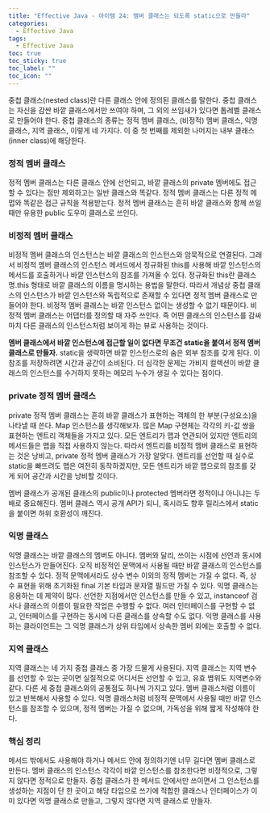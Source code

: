 ```yaml
---
title: "Effective Java - 아이템 24: 멤버 클래스는 되도록 static으로 만들라"
categories:
  - Effective Java
tags:
  - Effective Java
toc: true
toc_sticky: true
toc_label: ""
toc_icon: ""
---
```


중첩 클래스(nested class)란 다른 클래스 안에 정의된 클래스를 말한다. 
중첩 클래스는 자신을 감싼 바깥 클래스에서만 쓰여야 하며, 그 외의 쓰임새가 있다면 톱레벨 클래스로 만들어야 한다.
중첩 클래스의 종류는 정적 멤버 클래스, (비정적) 멤버 클래스, 익명 클래스, 지역 클래스, 이렇게 네 가지다.
이 중 첫 번째를 제외한 나머지는 내부 클래스(inner class)에 해당한다.

### 정적 멤버 클래스
정적 멤버 클래스는 다른 클래스 안에 선언되고, 바깥 클래스의 private 멤버에도 접근할 수 있다는 점만 제외하고는 일반 클래스와 똑같다.
정적 멤버 클래스는 다른 정적 메멉와 똑같은 접근 규칙을 적용받는다.
정적 멤버 클래스는 흔히 바깥 클래스와 함께 쓰일 때만 유용한 public 도우미 클래스로 쓰인다.

### 비정적 멤버 클래스
비정적 멤버 클래스의 인스턴스는 바깥 클래스의 인스턴스와 암묵적으로 연결된다.
그래서 비정적 멤버 클래스의 인스턴스 메서드에서 정규화된 this를 사용해 바깥 인스턴스의 메서드를 호출하거나 바깥 인스턴스의 참조를 가져올 수 있다.
정규화된 this란 클래스명.this 형태로 바깥 클래스의 이름을 명시하는 용법을 말한다.
따라서 개념상 중첩 클래스의 인스턴스가 바깥 인스턴스와 독립적으로 존재할 수 있다면 정적 멤버 클래스로 만들어야 한다.
비정적 멤버 클래스는 바깥 인스턴스 없이는 생성할 수 없기 때문이다.
비정적 멤버 클래스는 어댑터를 정의할 때 자주 쓰인다. 
즉 어떤 클래스의 인스턴스를 감싸 마치 다른 클래스의 인스턴스처럼 보이게 하는 뷰로 사용하는 것이다.

**멤버 클래스에서 바깥 인스턴스에 접근할 일이 없다면 무조건 static을 붙여서 정적 멤버 클래스로 만들자.**
static을 생략하면 바깥 인스턴스로의 숨은 외부 참조를 갖게 된다. 이 참조를 저장하려면 시간과 공간이 소비된다.
더 심각한 문제는 가비지 컬렉션이 바깥 클래스의 인스턴스를 수거하지 못하는 메모리 누수가 생길 수 있다는 점이다.

### private 정적 멤버 클래스
private 정적 멤버 클래스는 흔히 바깥 클래스가 표현하는 객체의 한 부분(구성요소)을 나타낼 때 쓴다.
Map 인스턴스를 생각해보자. 많은 Map 구현체는 각각의 키-값 쌍을 표현하는 엔트리 객체들을 가지고 있다.
모든 엔트리가 맵과 연관되어 있지만 엔트리의 메서드들은 맵을 직접 사용하지 않는다.
따라서 엔트리를 비정적 멤버 클래스로 표현하는 것은 낭비고, private 정적 멤버 클래스가 가장 알맞다.
엔트리를 선언할 때 실수로 static을 빠뜨려도 맵은 여전히 동작하겠지만, 모든 엔트리가 바깥 맵으로의 참조를 갖게 되어 공간과 시간을 낭비할 것이다.

멤버 클래스가 공개된 클래스의 public이나 protected 멤버라면 정적이냐 아니냐는 두 배로 중요해진다. 
멤버 클래스 역시 공개 API가 되니, 혹시라도 향후 릴리스에서 static을 붙이면 하위 호환성이 깨진다.

### 익명 클래스
익명 클래스는 바깥 클래스의 멤버도 아니다. 멤버와 달리, 쓰이는 시점에 선언과 동시에 인스턴스가 만들어진다.
오직 비정적인 문맥에서 사용될 때만 바깥 클래스의 인스턴스를 참조할 수 있다. 정적 문맥에서라도 상수 변수 이외의 정적 멤버는 가질 수 없다.
즉, 상수 표현을 위해 초기화된 final 기본 타입과 문자열 필드만 가질 수 있다.
익명 클래스는 응용하는 데 제약이 많다. 선언한 지점에서만 인스턴스를 만들 수 있고,
instanceof 검사나 클래스의 이름이 필요한 작업은 수행할 수 없다.
여러 인터페이스를 구현할 수 없고, 인터페이스를 구현하는 동시에 다른 클래스를 상속할 수도 없다.
익명 클래스를 사용하는 클라이언트는 그 익명 클래스가 상위 타입에서 상속한 멤버 외에는 호출할 수 없다.

### 지역 클래스
지역 클래스는 네 가지 중첩 클래스 중 가장 드물게 사용된다.
지역 클래스는 지역 변수를 선언할 수 있는 곳이면 실질적으로 어디서든 선언할 수 있고,
유효 볌위도 지역변수와 같다. 다른 세 중첩 클래스와의 공통점도 하나씩 가지고 있다.
멤버 클래스처럼 이름이 있고 반복해서 사용할 수 있다.
익명 클래스처럼 비정적 문맥에서 사용될 때만 바깥 인스턴스를 참조할 수 있으며, 정적 멤버는 가질 수 없으며, 가독성을 위해 짧게 작성해야 한다.

### 핵심 정리
메서드 밖에서도 사용해야 하거나 메서드 안에 정의하기엔 너무 길다면 멤버 클래스로 만든다.
멤버 클래스의 인스턴스 각각이 바깥 인스턴스를 참조한다면 비정적으로, 그렇지 않다면 정적으로 만들자.
중첩 클래스가 한 메서드 안에서만 쓰이면서 그 인스턴스를 생성하는 지점이 단 한 곳이고 해당 타입으로 쓰기에 적합한 클래스나 인터페이스가 이미 있다면
익명 클래스로 만들고, 그렇지 않다면 지역 클래스로 만들자.
